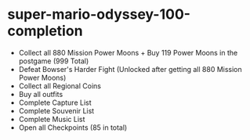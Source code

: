 # super-mario-odyssey-100-completion

- Collect all 880 Mission Power Moons + Buy 119 Power Moons in the postgame (999 Total)
- Defeat Bowser's Harder Fight (Unlocked after getting all 880 Mission Power Moons)
- Collect all Regional Coins
- Buy all outfits
- Complete Capture List
- Complete Souvenir List
- Complete Music List
- Open all Checkpoints (85 in total)
